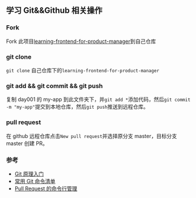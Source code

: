 ## 学习 Git&&Github 相关操作

### Fork

Fork 此项目[learning-frontend-for-product-manager](https://github.com/yangqiong/learning-frontend-for-product-manager)到自己仓库

### git clone

`git clone` 自己仓库下的`learning-frontend-for-product-manager`

### git add && git commit && git push

复制 day001 的 my-app 到此文件夹下，并`git add *`添加代码，然后`git commit -m "my-app"`提交到本地仓库，然后`git push`推送到远程仓库。

### pull request

在 github 远程仓库点击`New pull request`并选择原分支 master，目标分支 master 创建 PR。

### 参考

- [Git 原理入门](http://www.ruanyifeng.com/blog/2018/10/git-internals.html)
- [常用 Git 命令清单](https://www.ruanyifeng.com/blog/2015/12/git-cheat-sheet.html)
- [Pull Request 的命令行管理](http://www.ruanyifeng.com/blog/2017/07/pull_request.html)
